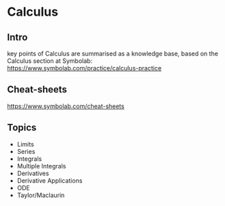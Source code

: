 # Calculus

## Intro
key points of Calculus are summarised as a knowledge base,
based on the Calculus section at Symbolab:
https://www.symbolab.com/practice/calculus-practice

## Cheat-sheets
https://www.symbolab.com/cheat-sheets

## Topics
* Limits
* Series
* Integrals
* Multiple Integrals
* Derivatives
* Derivative Applications
* ODE
* Taylor/Maclaurin

